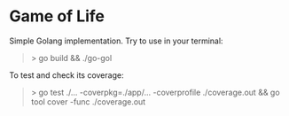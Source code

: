 # Game of Life
Simple Golang implementation. Try to use in your terminal:

> \> go build && ./go-gol

To test and check its coverage:

> \> go test ./... -coverpkg=./app/... -coverprofile ./coverage.out && go tool cover -func ./coverage.out